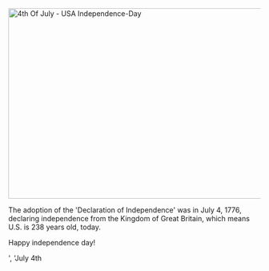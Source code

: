 <img class="aligncenter wp-image-1323 size-full" title="4th Of July - USA Independence-Day" src="https://icompile.eladkarako.com/_uploads/2014/07/independence-day-usa_.jpg" alt="4th Of July - USA Independence-Day" width="593" height="380" />

The adoption of the 'Declaration of Independence' was in July 4, 1776, declaring independence from the Kingdom of Great Britain, which means U.S. is 238 years old, today.

Happy independence day!


', 'July 4th